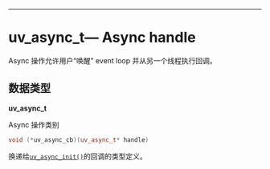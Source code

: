 
---

# uv\_async\_t— Async handle

Async 操作允许用户“唤醒” event loop 并从另一个线程执行回调。

## 数据类型

**uv\_async\_t**

Async 操作类别

```cpp
void (*uv_async_cb)(uv_async_t* handle)
```

换递给[`uv_async_init()`](http://docs.libuv.org/en/v1.x/async.html#c.uv_async_init)的回调的类型定义。

